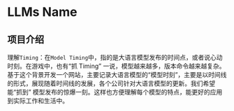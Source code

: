# LLMs Name

## 项目介绍

理解`Timing`：在`Model Timing`中，指的是大语言模型发布的时间点，或者说心动时刻。在游戏中，也有“抓 Timing” 一说，模型越来越多，版本命令越来越复杂。基于这个背景开发一个网站，主要记录大语言模型的“模型时刻”，主要是以时间线的形式，展现随着时间线的发展，各个公司针对大语言模型的更新。我们希望能“抓到” 模型发布的惊爆一刻。这样也方便理解每个模型的特点，能更好的应用到实际工作和生活中。
